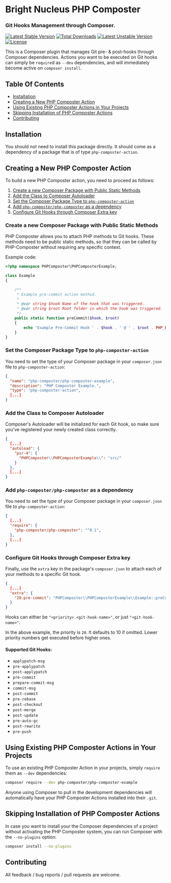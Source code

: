 # Bright Nucleus PHP Composter

### Git Hooks Management through Composer.

[![Latest Stable Version](https://poser.pugx.org/brightnucleus/php-composter/v/stable)](https://packagist.org/packages/brightnucleus/php-composter)
[![Total Downloads](https://poser.pugx.org/brightnucleus/php-composter/downloads)](https://packagist.org/packages/brightnucleus/php-composter)
[![Latest Unstable Version](https://poser.pugx.org/brightnucleus/php-composter/v/unstable)](https://packagist.org/packages/brightnucleus/php-composter)
[![License](https://poser.pugx.org/brightnucleus/php-composter/license)](https://packagist.org/packages/brightnucleus/php-composter)

This is a Composer plugin that manages Git pre- & post-hooks through Composer dependencies. Actions you want to be executed on Git hooks can simply be `require`d as `--dev` dependencies, and will immediately become active on `composer install`.

## Table Of Contents

* [Installation](#installation)
* [Creating a New PHP Composter Action](#creating-a-new-php-composter-action)
* [Using Existing PHP Composter Actions in Your Projects](#using-existing-php-composter-actions-in-your-projects)
* [Skipping Installation of PHP Composter Actions](#skipping-installation-of-php-composter-actions)
* [Contributing](#contributing)

## Installation

You should not need to install this package directly. It should come as a dependency of a package that is of type `php-composter-action`.

## Creating a New PHP Composter Action

To build a new PHP Composter action, you need to proceed as follows:

1. [Create a new Composer Package with Public Static Methods](#create-a-new-composer-package-with-public-static-methods)
2. [Add the Class to Composer Autoloader](#add-the-class-to-composer-autoloader)
3. [Set the Composer Package Type to `php-composter-action`](#set-the-composer-package-type-to-php-composter-action)
4. [Add `php-composter/php-composter` as a dependency](#add-php-composter-php-composter-as-a-dependency)
5. [Configure Git Hooks through Composer Extra key](#configure-git-hooks-through-composer-extra-key)

### Create a new Composer Package with Public Static Methods

PHP Composter allows you to attach PHP methods to Git hooks. These methods need to be public static methods, so that they can be called by PHP-Composter without requiring any specific context.

Example code:

```PHP
<?php namespace PHPComposter\PHPComposterExample;

class Example
{

    /**
     * Example pre-commit action method.
     *
     * @var string $hook Name of the hook that was triggered.
     * @var string $root Root folder in which the hook was triggered.
     */
    public static function preCommit($hook, $root)
    {
        echo 'Example Pre-Commit Hook ' . $hook . ' @ ' . $root . PHP_EOL;
    }
}
```

### Set the Composer Package Type to `php-composter-action`

You need to set the type of your Composer package in your `composer.json` file to `php-composter-action`:

```JSON
{
  "name": "php-composter/php-composter-example",
  "description": "PHP Composter Example.",
  "type": "php-composter-action",
  [...]
}
```

### Add the Class to Composer Autoloader

Composer's Autoloader will be initialized for each Git hook, so make sure you've registered your newly created class correctly.

```JSON
{
  [...]
  "autoload": {
    "psr-4": {
      "PHPComposter\\PHPComposterExample\\": "src/"
    }
  },
  [...]
}
```

### Add `php-composter/php-composter` as a dependency

You need to set the type of your Composer package in your `composer.json` file to `php-composter-action`:

```JSON
{
  [...]
  "require": {
    "php-composter/php-composter": "^0.1",
  },
  [...]
}
```

### Configure Git Hooks through Composer Extra key

Finally, use the `extra` key in the package's `composer.json` to attach each of your methods to a specific Git hook.

```JSON
{
  [...]
  "extra": {
    "20.pre-commit": "PHPComposter\\PHPComposterExample\\Example::preCommit"
  }
}
```

Hooks can either be `"<priority>.<git-hook-name>"`, or just `"<git-hook-name>"`.

In the above example, the priority is `20`. It defaults to 10 if omitted. Lower priority numbers get executed before higher ones.

#### Supported Git Hooks:
* `applypatch-msg`
* `pre-applypatch`
* `post-applypatch`
* `pre-commit`
* `prepare-commit-msg`
* `commit-msg`
* `post-commit`
* `pre-rebase`
* `post-checkout`
* `post-merge`
* `post-update`
* `pre-auto-gc`
* `post-rewrite`
* `pre-push`

## Using Existing PHP Composter Actions in Your Projects

To use an existing PHP Composter Action in your projects, simply `require` them as `--dev` dependencies:

```BASH
composer require --dev php-composter/php-composter-example
```

Anyone using Composer to pull in the development dependencies will automatically have your PHP Composter Actions installed into their `.git`.

## Skipping Installation of PHP Composter Actions

In case you want to install your the Composer dependencies of a project without activating the PHP Composter system, you can run Composer with the `--no-plugins` option:

```BASH
composer install --no-plugins
```

## Contributing

All feedback / bug reports / pull requests are welcome.
